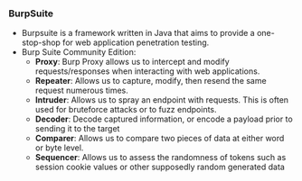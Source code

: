 **<h3>BurpSuite</h3>**
+ Burpsuite is a framework written in Java that aims to provide a one-stop-shop for web application penetration testing.
+ Burp Suite Community Edition:
	+ <strong>Proxy</strong>: Burp Proxy allows us to intercept and modify requests/responses when interacting with web applications.
	+ <strong>Repeater</strong>: Allows us to capture, modify, then resend the same request numerous times.
	+ <strong>Intruder</strong>: Allows us to spray an endpoint with requests. This is often used for bruteforce attacks or to fuzz endpoints.
	+ <strong>Decoder</strong>: Decode captured information, or encode a payload prior to sending it to the target
	+ <strong>Comparer</strong>: Allows us to compare two pieces of data at either word or byte level.
	+ <strong>Sequencer</strong>: Allows us to assess the randomness of tokens such as session cookie values or other supposedly random generated data